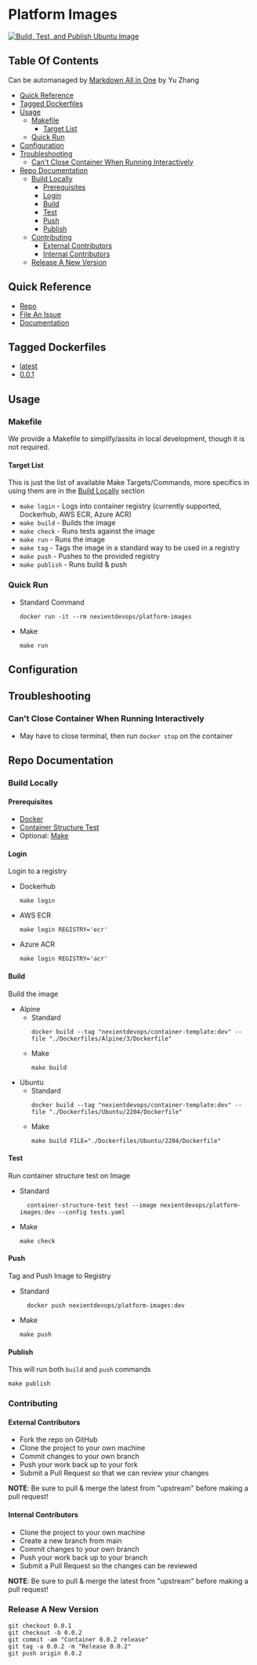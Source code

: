# Platform Images <!-- omit in toc -->

[![Build, Test, and Publish Ubuntu Image](https://github.com/nexient-llc/platform-images/actions/workflows/docker-ubuntu.yaml/badge.svg?branch=main)](https://github.com/nexient-llc/platform-images/actions/workflows/docker-ubuntu.yaml)

## Table Of Contents <!-- omit in toc -->
Can be automanaged by [Markdown All in One](https://github.com/yzhang-gh/vscode-markdown) by Yu Zhang
- [Quick Reference](#quick-reference)
- [Tagged Dockerfiles](#tagged-dockerfiles)
- [Usage](#usage)
  - [Makefile](#makefile)
    - [Target List](#target-list)
  - [Quick Run](#quick-run)
- [Configuration](#configuration)
- [Troubleshooting](#troubleshooting)
  - [Can't Close Container When Running Interactively](#cant-close-container-when-running-interactively)
- [Repo Documentation](#repo-documentation)
  - [Build Locally](#build-locally)
    - [Prerequisites](#prerequisites)
    - [Login](#login)
    - [Build](#build)
    - [Test](#test)
    - [Push](#push)
    - [Publish](#publish)
  - [Contributing](#contributing)
    - [External Contributors](#external-contributors)
    - [Internal Contributors](#internal-contributors)
  - [Release A New Version](#release-a-new-version)


## Quick Reference

<!-- Provide Fully Qualified Links here -->

- [Repo](https://github.com/nexient-llc/platform-images/)
- [File An Issue](https://github.com/nexient-llc/platform-images/issues/new/choose)
- [Documentation](#table-of-contents)

## Tagged Dockerfiles

<!-- Change to direct links to specific releases/tags and fully qualified URLs -->

 - [latest](Dockerfiles/Ubuntu/2204/Dockerfile)
 - [0.0.1](Dockerfiles/Ubuntu/2204/Dockerfile)

## Usage

### Makefile
We provide a Makefile to simplify/assits in local development, though it is not required.

#### Target List
This is just the list of available Make Targets/Commands, more specifics in using them are in the [Build Locally](#build-locally) section

- `make login` - Logs into container registry (currently supported, Dockerhub, AWS ECR, Azure ACR)
- `make build` - Builds the image
- `make check` - Runs tests against the image
- `make run` - Runs the image
- `make tag` - Tags the image in a standard way to be used in a registry
- `make push` - Pushes to the provided registry
- `make publish` - Runs build & push

<!-- Add ways to run image, cover several common use cases -->

### Quick Run
- Standard Command
  ```
  docker run -it --rm nexientdevops/platform-images
  ```
- Make
  ```
  make run
  ```

## Configuration

<!-- If any, place config here -->

## Troubleshooting

<!-- Add known issues and solutions -->

### Can't Close Container When Running Interactively
- May have to close terminal, then run `docker stop` on the container

## Repo Documentation

<!-- In-Depth Documentation and local build info -->

### Build Locally

#### Prerequisites
- [Docker](https://docs.docker.com/get-docker/)
- [Container Structure Test](https://github.com/GoogleContainerTools/container-structure-test)
- Optional: [Make](https://www.gnu.org/software/make/)

#### Login
Login to a registry
- Dockerhub
  ```
  make login
  ```
- AWS ECR
  ```
  make login REGISTRY='ecr'
  ```
- Azure ACR
  ```
  make login REGISTRY='acr'
  ```
#### Build
Build the image
- Alpine
  - Standard
    ```
    docker build --tag "nexientdevops/container-template:dev" --file "./Dockerfiles/Alpine/3/Dockerfile"
    ```
  - Make
    ```
    make build
    ```
- Ubuntu
  - Standard
    ```
    docker build --tag "nexientdevops/container-template:dev" --file "./Dockerfiles/Ubuntu/2204/Dockerfile"
    ```
  - Make
    ```
    make build FILE="./Dockerfiles/Ubuntu/2204/Dockerfile"
    ```

#### Test
Run container structure test on Image
- Standard
  ```
    container-structure-test test --image nexientdevops/platform-images:dev --config tests.yaml
  ```
- Make
  ```
  make check
  ```

#### Push
Tag and Push Image to Registry
- Standard
  ```
    docker push nexientdevops/platform-images:dev
  ```
- Make
  ```
  make push
  ```

#### Publish
This will run both `build` and `push` commands
  ```
  make publish
  ```

### Contributing

#### External Contributors

-   Fork the repo on GitHub
-   Clone the project to your own machine
-   Commit changes to your own branch
-   Push your work back up to your fork
-   Submit a Pull Request so that we can review your changes

**NOTE**: Be sure to pull & merge the latest from "upstream" before making a pull request!

#### Internal Contributors

-   Clone the project to your own machine
-   Create a new branch from main
-   Commit changes to your own branch
-   Push your work back up to your branch
-   Submit a Pull Request so the changes can be reviewed

**NOTE**: Be sure to pull & merge the latest from "upstream" before making a pull request!

### Release A New Version
```
git checkout 0.0.1
git checkout -b 0.0.2
git commit -am "Container 0.0.2 release"
git tag -a 0.0.2 -m "Release 0.0.2"
git push origin 0.0.2
```